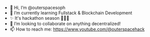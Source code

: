 - 👋 Hi, I’m @outerspacesoph
- 🌱 I’m currently learning Fullstack & Blockchain Development
- ✨ It's hackathon season 👩🏼‍💻
- 💞️ I’m looking to collaborate on anything decentralized!
- 📫 How to reach me: https://www.youtube.com/@outerspacehack

<!---
outerspacesoph/outerspacesoph is a ✨ special ✨ repository because its `README.md` (this file) appears on your GitHub profile.
You can click the Preview link to take a look at your changes.
--->
